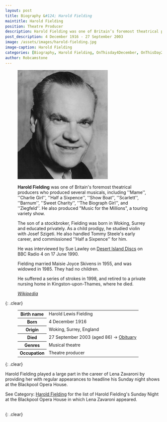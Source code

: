 ```yaml
---
layout: post
title: Biography &#124; Harold Fielding
maintitle: Harold Fielding
position: Theatre Producer
description: Harold Fielding was one of Britain’s foremost theatrical producers
post_description: 4 December 1916 - 27 September 2003
image: /assets/images/harold-fielding.jpg
image-caption: Harold Fielding
categories: [Biography, Harold Fielding, OnThisday4December, OnThisDay27September]
author: Robcamstone
---
```


<figure class="fig1">
<img src="/assets/images/harold-fielding.jpg" class="full-width zoom-in"/>
</figure>

<figure class="fig2">
<p><strong>Harold Fielding</strong> was one of Britain's foremost theatrical producers who produced several musicals, including ''Mame'', ''Charlie Girl'', ''Half a Sixpence'', ''Show Boat'', ''Scarlett'', ''Barnum'', ''Sweet Charity'', ''The Biograph Girl'', and ''Ziegfeld''. He also produced &quot;Music for the Millions&quot;, a touring variety show.</p>
<p>The son of a stockbroker, Fielding was born in Woking, Surrey and educated privately. As a child prodigy, he studied violin with Josef Szigeti. He also handled Tommy Steele's early career, and commissioned ''Half a Sixpence'' for him.</p>
<p>He was interviewed by Sue Lawley on <a class="external-link" href="https://www.bbc.co.uk/programmes/p009404d">Desert Island Discs</a> on BBC Radio 4 on 17 June 1990.</p>
<p>Fielding married Maisie Joyce Skivens in 1955, and was widowed in 1985. They had no children.</p>
<p>He suffered a series of strokes in 1998, and retired to a private nursing home in Kingston-upon-Thames, where he died.</p>
<cite><a class="external-link" href="https://en.wikipedia.org/wiki/Harold_Fielding">Wikipedia</a></cite>
</figure>

{: .clear}

<figure class="fig3">
<table>
<tr><th>Birth name</th><td>Harold Lewis Fielding</td></tr>
<tr><th>Born</th><td>4 December 1916</td></tr>
<tr><th>Origin</th><td>Woking, Surrey, England</td></tr>
<tr><th>Died</th><td>27 September 2003 (aged 86) <span class="up">&#8594;</span> <a class="external-link" href="https://www.theguardian.com/news/2003/oct/01/guardianobituaries.artsobituaries?fbclid=IwAR3kp02zkYWJKiY7wjLsn8cLz9NLD83a2tLmsvRJbgrljP-Nx42AR3QvA8s">Obituary</a></td></tr>
<tr><th>Genres</th><td>Musical theatre</td></tr>
<tr><th>Occupation</th><td>Theatre producer</td></tr>
</table>
</figure>

{: .clear}

Harold Fielding played a large part in the career of Lena Zavaroni by providing her with regular appearances to headline his Sunday night shows at the Blackpool Opera House.

See Category: [Harold Fielding](/categories/#Harold%20Fielding) for the list of Harold Fielding's Sunday Night at the Blackpool Opera House in which Lena Zavaroni appeared.

<br />{: .clear}

